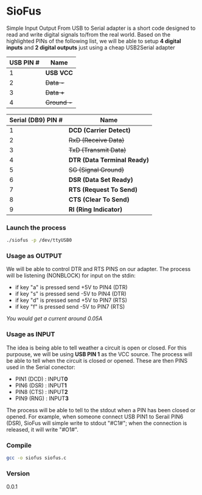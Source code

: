 # SioFus
Simple Input Output From USB to Serial adapter is a short code designed to read and write digital signals to/from the real world.
Based on the highlighted PINs of the following list, we will be able to setup **4 digital inputs** and **2 digital outputs** just using a cheap USB2Serial adapter


| USB PIN # | Name |
| ------------- | ------------- |
| 1  | **USB VCC**  |
| 2 | ~~Data -~~ |
| 3 | ~~Data +~~ |
| 4 | ~~Ground -~~ |

| Serial (DB9) PIN # | Name |
| ------------- | ------------- |
| 1 | **DCD (Carrier Detect)** | 
| 2 | ~~RxD (Receive Data)~~ |
| 3 | ~~TxD (Transmit Data)~~ | 
| 4 | **DTR (Data Terminal Ready)** |
| 5 | ~~SG (Signal Ground)~~ | 
| 6 | **DSR (Data Set Ready)** | 
| 7 | **RTS (Request To Send)** |
| 8 | **CTS (Clear To Send)** | 
| 9 | **RI (Ring Indicator)** | 

### Launch the process
```bash
./siofus -p /dev/ttyUSB0
```


### Usage as OUTPUT
We will be able to control DTR and RTS PINS on our adapter. The process will be listening (NONBLOCK) for input on the stdin:
 - if key "a" is pressed send +5V to PIN4 (DTR)
 - if key "s" is pressed send -5V to PIN4 (DTR)
 - if key "d" is pressed send +5V to PIN7 (RTS)
 - if key "f" is pressed send -5V to PIN7 (RTS)

_You would get a current around 0.05A_

### Usage as INPUT
The idea is being able to tell weather a circuit is open or closed. For this purpouse, we will be using **USB PIN 1** as the VCC source.
The process will be able to tell when the circuit is closed or opened. These are then PINS used in the Serial conector:
 - PIN1 (DCD) : INPUT**0**
 - PIN6 (DSR) : INPUT**1**
 - PIN8 (CTS) : INPUT**2**
 - PIN9 (RNG) : INPUT**3**

The process will be able to tell to the stdout when a PIN has been closed or opened. For example, when someone connect USB PIN1 to Serail PIN6 (DSR), SioFus will simple write to stdout "#C1#"; when  the connection is released, it will write "#O1#".


### Compile

```bash
gcc -o siofus siofus.c
```

### Version
0.0.1
